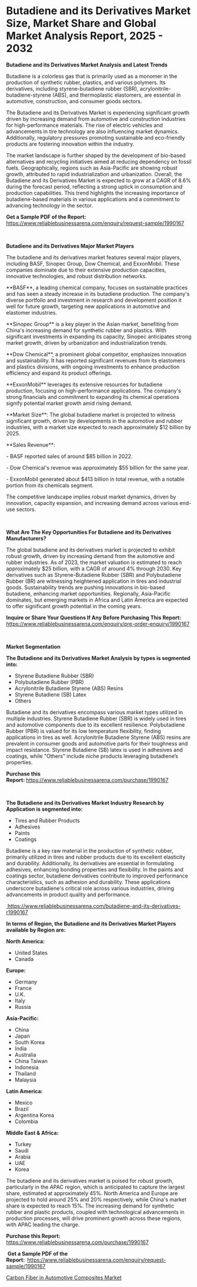 <p><h1>Butadiene and its Derivatives Market Size, Market Share and Global Market Analysis Report, 2025 - 2032</h1></p><p><strong>Butadiene and its Derivatives Market Analysis and Latest Trends</strong></p>
<p><p>Butadiene is a colorless gas that is primarily used as a monomer in the production of synthetic rubber, plastics, and various polymers. Its derivatives, including styrene-butadiene rubber (SBR), acrylonitrile-butadiene-styrene (ABS), and thermoplastic elastomers, are essential in automotive, construction, and consumer goods sectors. </p><p>The Butadiene and its Derivatives Market is experiencing significant growth driven by increasing demand from automotive and construction industries for high-performance materials. The rise of electric vehicles and advancements in tire technology are also influencing market dynamics. Additionally, regulatory pressures promoting sustainable and eco-friendly products are fostering innovation within the industry.</p><p>The market landscape is further shaped by the development of bio-based alternatives and recycling initiatives aimed at reducing dependency on fossil fuels. Geographically, regions such as Asia-Pacific are showing robust growth, attributed to rapid industrialization and urbanization. Overall, the Butadiene and its Derivatives Market is expected to grow at a CAGR of 8.6% during the forecast period, reflecting a strong uptick in consumption and production capabilities. This trend highlights the increasing importance of butadiene-based materials in various applications and a commitment to advancing technology in the sector.</p></p>
<p><strong>Get a Sample PDF of the Report:&nbsp;</strong> <a href="https://www.reliablebusinessarena.com/enquiry/request-sample/1990167?utm_campaign=2805&utm_medium=2&utm_source=Github&utm_content=ia&utm_term=03042025&utm_id=butadiene-and-its-derivatives">https://www.reliablebusinessarena.com/enquiry/request-sample/1990167</a></p>
<p>&nbsp;</p>
<p><strong>Butadiene and its Derivatives Major Market Players</strong></p>
<p><p>The butadiene and its derivatives market features several major players, including BASF, Sinopec Group, Dow Chemical, and ExxonMobil. These companies dominate due to their extensive production capacities, innovative technologies, and robust distribution networks.</p><p>**BASF**, a leading chemical company, focuses on sustainable practices and has seen a steady increase in its butadiene production. The company's diverse portfolio and investment in research and development position it well for future growth, targeting new applications in automotive and elastomer industries.</p><p>**Sinopec Group** is a key player in the Asian market, benefiting from China's increasing demand for synthetic rubber and plastics. With significant investments in expanding its capacity, Sinopec anticipates strong market growth, driven by urbanization and industrialization trends.</p><p>**Dow Chemical**, a prominent global competitor, emphasizes innovation and sustainability. It has reported significant revenues from its elastomers and plastics divisions, with ongoing investments to enhance production efficiency and expand its product offerings.</p><p>**ExxonMobil** leverages its extensive resources for butadiene production, focusing on high-performance applications. The company's strong financials and commitment to expanding its chemical operations signify potential market growth amid rising demand.</p><p>**Market Size**: The global butadiene market is projected to witness significant growth, driven by developments in the automotive and rubber industries, with a market size expected to reach approximately $12 billion by 2025.</p><p>**Sales Revenue**: </p><p>- BASF reported sales of around $85 billion in 2022.</p><p>- Dow Chemical's revenue was approximately $55 billion for the same year.</p><p>- ExxonMobil generated about $413 billion in total revenue, with a notable portion from its chemicals segment.</p><p>The competitive landscape implies robust market dynamics, driven by innovation, capacity expansion, and increasing demand across various end-use sectors.</p></p>
<p>&nbsp;</p>
<p><strong>What Are The Key Opportunities For Butadiene and its Derivatives Manufacturers?</strong></p>
<p><p>The global butadiene and its derivatives market is projected to exhibit robust growth, driven by increasing demand from the automotive and rubber industries. As of 2023, the market valuation is estimated to reach approximately $25 billion, with a CAGR of around 4% through 2030. Key derivatives such as Styrene-Butadiene Rubber (SBR) and Polybutadiene Rubber (BR) are witnessing heightened application in tires and industrial goods. Sustainability trends are pushing innovations in bio-based butadiene, enhancing market opportunities. Regionally, Asia-Pacific dominates, but emerging markets in Africa and Latin America are expected to offer significant growth potential in the coming years.</p></p>
<p><strong>Inquire or Share Your Questions If Any Before Purchasing This Report:</strong> <a href="https://www.reliablebusinessarena.com/enquiry/pre-order-enquiry/1990167?utm_campaign=2805&utm_medium=2&utm_source=Github&utm_content=ia&utm_term=03042025&utm_id=butadiene-and-its-derivatives">https://www.reliablebusinessarena.com/enquiry/pre-order-enquiry/1990167</a></p>
<p>&nbsp;</p>
<p><strong>Market Segmentation</strong></p>
<p><strong>The Butadiene and its Derivatives Market Analysis by types is segmented into:</strong></p>
<p><ul><li>Styrene Butadiene Rubber (SBR)</li><li>Polybutadiene Rubber (PBR)</li><li>Acrylonitrile Butadiene Styrene (ABS) Resins</li><li>Styrene Butadiene (SB) Latex</li><li>Others</li></ul></p>
<p><p>Butadiene and its derivatives encompass various market types utilized in multiple industries. Styrene Butadiene Rubber (SBR) is widely used in tires and automotive components due to its excellent resilience. Polybutadiene Rubber (PBR) is valued for its low temperature flexibility, finding applications in tires as well. Acrylonitrile Butadiene Styrene (ABS) resins are prevalent in consumer goods and automotive parts for their toughness and impact resistance. Styrene Butadiene (SB) latex is used in adhesives and coatings, while "Others" include niche products leveraging butadiene’s properties.</p></p>
<p><strong>Purchase this Report:&nbsp;</strong><a href="https://www.reliablebusinessarena.com/purchase/1990167?utm_campaign=2805&utm_medium=2&utm_source=Github&utm_content=ia&utm_term=03042025&utm_id=butadiene-and-its-derivatives">https://www.reliablebusinessarena.com/purchase/1990167</a></p>
<p>&nbsp;</p>
<p><strong>The Butadiene and its Derivatives Market Industry Research by Application is segmented into:</strong></p>
<p><ul><li>Tires and Rubber Products</li><li>Adhesives</li><li>Paints</li><li>Coatings</li></ul></p>
<p><p>Butadiene is a key raw material in the production of synthetic rubber, primarily utilized in tires and rubber products due to its excellent elasticity and durability. Additionally, its derivatives are essential in formulating adhesives, enhancing bonding properties and flexibility. In the paints and coatings sector, butadiene derivatives contribute to improved performance characteristics, such as adhesion and durability. These applications underscore butadiene's critical role across various industries, driving advancements in product quality and performance.</p></p>
<p><a href="https://www.reliablebusinessarena.com/butadiene-and-its-derivatives-r1990167?utm_campaign=2805&utm_medium=2&utm_source=Github&utm_content=ia&utm_term=03042025&utm_id=butadiene-and-its-derivatives">&nbsp;https://www.reliablebusinessarena.com/butadiene-and-its-derivatives-r1990167</a></p>
<p><strong>In terms of Region, the Butadiene and its Derivatives Market Players available by Region are:</strong></p>
<p>
    <p> <strong> North America: </strong>
        <ul>
            <li>United States</li>
            <li>Canada</li>
        </ul>
        </p> 
    <p> <strong> Europe: </strong>
        <ul>
            <li>Germany</li>
            <li>France</li>
            <li>U.K.</li>
            <li>Italy</li>
            <li>Russia</li>
        </ul>
        </p> 
    <p> <strong> Asia-Pacific: </strong>
        <ul>
            <li>China</li>
            <li>Japan</li>
            <li>South Korea</li>
            <li>India</li>
            <li>Australia</li>
            <li>China Taiwan</li>
            <li>Indonesia</li>
            <li>Thailand</li>
            <li>Malaysia</li>
        </ul>
        </p> 
    <p> <strong> Latin America: </strong>
        <ul>
            <li>Mexico</li>
            <li>Brazil</li>
            <li>Argentina Korea</li>
            <li>Colombia</li>
        </ul>
        </p> 
    <p> <strong> Middle East & Africa: </strong>
        <ul>
            <li>Turkey</li>
            <li>Saudi</li>
            <li>Arabia</li>
            <li>UAE</li>
            <li>Korea</li>
        </ul>
    </p>
    </p>
<p><p>The butadiene and its derivatives market is poised for robust growth, particularly in the APAC region, which is anticipated to capture the largest share, estimated at approximately 45%. North America and Europe are projected to hold around 25% and 20% respectively, while China's market share is expected to reach 15%. The increasing demand for synthetic rubber and plastic products, coupled with technological advancements in production processes, will drive prominent growth across these regions, with APAC leading the charge.</p></p>
<p><strong>Purchase this Report: </strong><a href="https://www.reliablebusinessarena.com/purchase/1990167?utm_campaign=2805&utm_medium=2&utm_source=Github&utm_content=ia&utm_term=03042025&utm_id=butadiene-and-its-derivatives">https://www.reliablebusinessarena.com/purchase/1990167</a></p>
<p>&nbsp;<strong>Get a Sample PDF of the Report:&nbsp;&nbsp;</strong><a href="https://www.reliablebusinessarena.com/enquiry/request-sample/1990167?utm_campaign=2805&utm_medium=2&utm_source=Github&utm_content=ia&utm_term=03042025&utm_id=butadiene-and-its-derivatives">https://www.reliablebusinessarena.com/enquiry/request-sample/1990167</a></p>
<p><strong></strong></p>
<p><p><a href="https://github.com/genayziben/Market-Research-Report-List-1/blob/main/carbon-fiber-in-automotive-composites-market.md?utm_campaign=2805&utm_medium=2&utm_source=Github&utm_content=ia&utm_term=03042025&utm_id=butadiene-and-its-derivatives">Carbon Fiber in Automotive Composites Market</a></p></p>